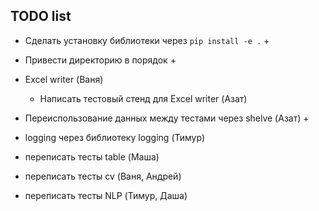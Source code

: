 ## TODO list

- Сделать установку библиотеки через ```pip install -e .``` +

- Привести директорию в порядок +

- Excel writer (Ваня)

    - Написать тестовый стенд для Excel writer (Азат)

- Переиспользование данных между тестами через shelve (Азат) +

- logging через библиотеку logging (Тимур)

- переписать тесты table (Маша)

- переписать тесты cv (Ваня, Андрей)

- переписать тесты NLP (Тимур, Даша)

